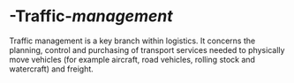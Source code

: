 # -Traffic-_management_
Traffic management is a key branch within logistics. It concerns the planning, control and purchasing of transport services needed to physically move vehicles (for example aircraft, road vehicles, rolling stock and watercraft) and freight.
